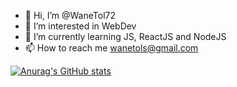 - 👋 Hi, I’m @WaneTol72
- 👀 I’m interested in WebDev
- 🌱 I’m currently learning JS, ReactJS and NodeJS
- 📫 How to reach me wanetols@gmail.com
<!---
WaneTol72/WaneTol72 is a ✨ special ✨ repository because its `README.md` (this file) appears on your GitHub profile.
You can click the Preview link to take a look at your changes.
--->
[![Anurag's GitHub stats](https://github-readme-stats.vercel.app/api?username=WaneTol72)](https://github.com/anuraghazra/github-readme-stats)
